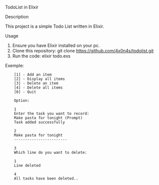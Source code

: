TodoList in Elixir

Description

This project is a simple Todo List written in Elixir.

Usage

  1.	Ensure you have Elixir installed on your pc.
  2.	Clone this repository: git clone https://github.com/4x0n4s/todolist.git
  3.	Run the code: elixir todo.exs

Exemple:
```
    [1] - Add an item
    [2] - Display all items
    [3] - Delete an item
    [4] - Delete all items
    [0] - Quit

    Option:

    1
    Enter the task you want to record:
    Make pasta for tonight (Prompt)
    Task added successfully

    2
    Make pasta for tonight
    ------------------------

    3
    Which line do you want to delete:

    1
    Line deleted

    4
    All tasks have been deleted..
    
```
